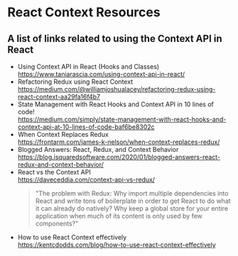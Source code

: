 # React Context Resources

## A list of links related to using the Context API in React

* Using Context API in React (Hooks and Classes) <br/> https://www.taniarascia.com/using-context-api-in-react/
* Refactoring Redux using React Context <br/> https://medium.com/@williamjoshualacey/refactoring-redux-using-react-context-aa29fa16f4b7
* State Management with React Hooks and Context API in 10 lines of code! <br/> https://medium.com/simply/state-management-with-react-hooks-and-context-api-at-10-lines-of-code-baf6be8302c
* When Context Replaces Redux <br/> https://frontarm.com/james-k-nelson/when-context-replaces-redux/
* Blogged Answers: React, Redux, and Context Behavior <br/> https://blog.isquaredsoftware.com/2020/01/blogged-answers-react-redux-and-context-behavior/
* React vs the Context API <br/>https://daveceddia.com/context-api-vs-redux/ <br/>
    > "The problem with Redux: Why import multiple dependencies into React and write tons of boilerplate in order to get React to do what it can already do natively? Why keep a global store for your entire application when much of its content is only used by few components?"
* How to use React Context effectively <br />
https://kentcdodds.com/blog/how-to-use-react-context-effectively
